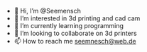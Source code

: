 - 👋 Hi, I’m @Seemensch
- 👀 I’m interested in 3d printing and cad cam
- 🌱 I’m currently learning programming
- 💞️ I’m looking to collaborate on 3d printers
- 📫 How to reach me seemnesch@web.de

<!---
Seemensch/Seemensch is a ✨ special ✨ repository because its `README.md` (this file) appears on your GitHub profile.
You can click the Preview link to take a look at your changes.
--->
